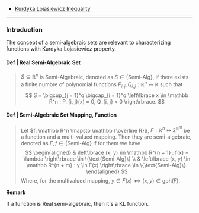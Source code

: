 - [Kurdyka Lojasiewicz Inequality](Kurdyka%20Lojasiewicz%20Inequality.md)

---
### **Introduction**

The concept of a semi-algebraic sets are relevant to characterizing functions with Kurdyka Lojasiewicz property. 

#### **Def | Real Semi-Algebraic Set**
> $S \subseteq \mathbb R^n$ is Semi-Algebraic, denoted as $S \in \{\text{Semi-Alg}\}$, if there exists a finite numbre of polynomial functions $P_{i, j}, Q_{i, j}: \mathbb R^n \mapsto \mathbb R$ such that 
> $$
>     S = \bigcup_{j = 1}^q \bigcap_{i = 1}^q 
>     \left\lbrace
>         x \in \mathbb R^n : P_{i, j}(x) = 0, Q_{i, j} < 0
>     \right\rbrace. 
> $$


#### **Def | Semi-Algebraic Set Mapping, Function**
> Let $f: \mathbb R^n \mapsto \mathbb {\overline R}$, $F: \mathbb R^n \mapsto 2^{\mathbb R^m}$ be a function and a multi-valued mapping. 
> Then they are semi-algebraic, denoted as $F, f \in \{\text{Semi-Alg}\}$ if for them we have 
> $$
> \begin{aligned}
>     & \left\lbrace
>         (x, y) \in \mathbb R^{n + 1} : f(x) = \lambda
>     \right\rbrace \in 
>     \{\text{Semi-Alg}\}
>     \\
>     & \left\lbrace
>         (x, y) \in \mathbb R^{n + m} : 
>         y \in F(x)
>     \right\rbrace 
>     \in 
>     \{\text{Semi-Alg}\}. 
> \end{aligned}
> $$
> Where, for the multivalued mapping, $y\in F(x) \iff (x, y) \in \text{gph}(F)$. 

**Remark**

If a function is Real semi-algebraic, then it's a KL function. 
